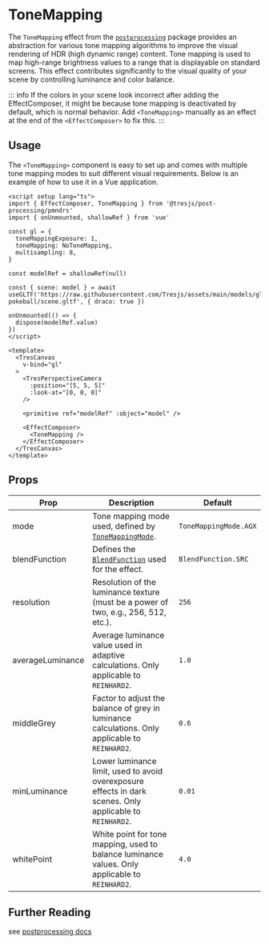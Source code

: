 # ToneMapping

<DocsDemo>
  <ToneMappingDemo />
</DocsDemo>

The `ToneMapping` effect from the [`postprocessing`](https://pmndrs.github.io/postprocessing/public/docs/class/src/effects/ToneMappingEffect.js~ToneMappingEffect.html) package provides an abstraction for various tone mapping algorithms to improve the visual rendering of HDR (high dynamic range) content. Tone mapping is used to map high-range brightness values to a range that is displayable on standard screens. This effect contributes significantly to the visual quality of your scene by controlling luminance and color balance.

::: info
If the colors in your scene look incorrect after adding the EffectComposer, it might be because tone mapping is deactivated by default, which is normal behavior. Add `<ToneMapping>` manually as an effect at the end of the `<EffectComposer>` to fix this.
:::

## Usage

The `<ToneMapping>` component is easy to set up and comes with multiple tone mapping modes to suit different visual requirements. Below is an example of how to use it in a Vue application.

```vue{2,6-7,31-33}
<script setup lang="ts">
import { EffectComposer, ToneMapping } from '@tresjs/post-processing/pmndrs'
import { onUnmounted, shallowRef } from 'vue'

const gl = {
  toneMappingExposure: 1,
  toneMapping: NoToneMapping,
  multisampling: 8,
}

const modelRef = shallowRef(null)

const { scene: model } = await useGLTF('https://raw.githubusercontent.com/Tresjs/assets/main/models/gltf/realistic-pokeball/scene.gltf', { draco: true })

onUnmounted(() => {
  dispose(modelRef.value)
})
</script>

<template>
  <TresCanvas
    v-bind="gl"
  >
    <TresPerspectiveCamera
      :position="[5, 5, 5]"
      :look-at="[0, 0, 0]"
    />

    <primitive ref="modelRef" :object="model" />

    <EffectComposer>
      <ToneMapping />
    </EffectComposer>
  </TresCanvas>
</template>
```

## Props

| Prop              | Description                                                                                                   | Default                                                                                           |
| ----------------- | ------------------------------------------------------------------------------------------------------------- | ------------------------------------------------------------------------------------------------- |
| mode              | Tone mapping mode used, defined by [`ToneMappingMode`](https://pmndrs.github.io/postprocessing/public/docs/variable/index.html#static-variable-ToneMappingMode).                                                         | `ToneMappingMode.AGX`                                                                             |
| blendFunction     | Defines the [`BlendFunction`](https://pmndrs.github.io/postprocessing/public/docs/variable/index.html#static-variable-BlendFunction) used for the effect.                                                               | `BlendFunction.SRC`                                                                               |
| resolution        | Resolution of the luminance texture (must be a power of two, e.g., 256, 512, etc.).                           | `256`                                                                                             |
| averageLuminance  | Average luminance value used in adaptive calculations. Only applicable to `REINHARD2`.                        | `1.0`                                                                                             |
| middleGrey        | Factor to adjust the balance of grey in luminance calculations. Only applicable to `REINHARD2`.               | `0.6`                                                                                             |
| minLuminance      | Lower luminance limit, used to avoid overexposure effects in dark scenes. Only applicable to `REINHARD2`.     | `0.01`                                                                                            |
| whitePoint        | White point for tone mapping, used to balance luminance values. Only applicable to `REINHARD2`.               | `4.0`                                                                                             |

## Further Reading
see [postprocessing docs](https://pmndrs.github.io/postprocessing/public/docs/class/src/effects/ToneMappingEffect.js~ToneMappingEffect.html)
